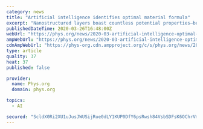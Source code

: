 ```yaml
---
category: news
title: "Artificial intelligence identifies optimal material formula"
excerpt: "Nanostructured layers boast countless potential properties—but how can the most suitable one be identified without any long-term experiments? A team from the Materials Discovery Department at Ruhr-Universität Bochum (RUB) has ventured a shortcut: using a machine learning algorithm, the researchers were able to reliably predict the properties ..."
publishedDateTime: 2020-03-26T16:48:00Z
webUrl: "https://phys.org/news/2020-03-artificial-intelligence-optimal-material-formula.html"
ampWebUrl: "https://phys.org/news/2020-03-artificial-intelligence-optimal-material-formula.amp"
cdnAmpWebUrl: "https://phys-org.cdn.ampproject.org/c/s/phys.org/news/2020-03-artificial-intelligence-optimal-material-formula.amp"
type: article
quality: 37
heat: 37
published: false

provider:
  name: Phys.org
  domain: phys.org

topics:
  - AI

secured: "ScldX0Ri2XU1uJusJWUSijRue0dLY1KUP0DfY6psRwsh84VsbSDFsK6OChrVm/JCHbyJnOX0w39yRUCfTbRxX2ul5PoeLgzitv61uN8MGm10at894W/yvjJNzOJC4caf47znCRDZB7KatSr6Dtu05JDCtDVIqd1KqJ9cIiYz/At0S/5aJJMce9ZUrCmYqh7Y2WHI0wAn2mhIT5eF3eb2AIKYHCitqQ06Nbz7WamKAEuuLQbaCR8slNgG1+OEx5Qhn4flRtA8USgPsjjtYYJRBt5p51HqaRIKbbu2MkMhL0f4gHJnrc5Ez3zNixM6JHFUff6cdID9DW5UwYU4MLY4Ky4xodJuKc7Yo8YnKot+7ORdOCyjzJNn0QtjGxFBN/u2UJ93bf+t3DXx11Gtxk/KUAK4ISdL/FTmt4yAgEoarz+eDR7JDTOgwgxivkzvOuzmVAP3TNnYhTx+MZUxMv2ImxiVhyJGgrALNVHolZH0xr8=;m6rcUzEhSg8+pN6zhbqcbg=="
---
```


